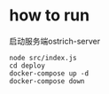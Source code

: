 # how to run

启动服务端ostrich-server 
```
node src/index.js
cd deploy
docker-compose up -d
docker-compose down
```